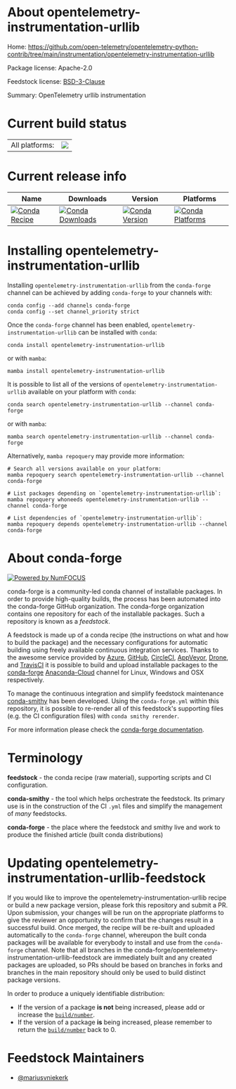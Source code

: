 About opentelemetry-instrumentation-urllib
==========================================

Home: https://github.com/open-telemetry/opentelemetry-python-contrib/tree/main/instrumentation/opentelemetry-instrumentation-urllib

Package license: Apache-2.0

Feedstock license: [BSD-3-Clause](https://github.com/conda-forge/opentelemetry-instrumentation-urllib-feedstock/blob/main/LICENSE.txt)

Summary: OpenTelemetry urllib instrumentation

Current build status
====================


<table><tr><td>All platforms:</td>
    <td>
      <a href="https://dev.azure.com/conda-forge/feedstock-builds/_build/latest?definitionId=13865&branchName=main">
        <img src="https://dev.azure.com/conda-forge/feedstock-builds/_apis/build/status/opentelemetry-instrumentation-urllib-feedstock?branchName=main">
      </a>
    </td>
  </tr>
</table>

Current release info
====================

| Name | Downloads | Version | Platforms |
| --- | --- | --- | --- |
| [![Conda Recipe](https://img.shields.io/badge/recipe-opentelemetry--instrumentation--urllib-green.svg)](https://anaconda.org/conda-forge/opentelemetry-instrumentation-urllib) | [![Conda Downloads](https://img.shields.io/conda/dn/conda-forge/opentelemetry-instrumentation-urllib.svg)](https://anaconda.org/conda-forge/opentelemetry-instrumentation-urllib) | [![Conda Version](https://img.shields.io/conda/vn/conda-forge/opentelemetry-instrumentation-urllib.svg)](https://anaconda.org/conda-forge/opentelemetry-instrumentation-urllib) | [![Conda Platforms](https://img.shields.io/conda/pn/conda-forge/opentelemetry-instrumentation-urllib.svg)](https://anaconda.org/conda-forge/opentelemetry-instrumentation-urllib) |

Installing opentelemetry-instrumentation-urllib
===============================================

Installing `opentelemetry-instrumentation-urllib` from the `conda-forge` channel can be achieved by adding `conda-forge` to your channels with:

```
conda config --add channels conda-forge
conda config --set channel_priority strict
```

Once the `conda-forge` channel has been enabled, `opentelemetry-instrumentation-urllib` can be installed with `conda`:

```
conda install opentelemetry-instrumentation-urllib
```

or with `mamba`:

```
mamba install opentelemetry-instrumentation-urllib
```

It is possible to list all of the versions of `opentelemetry-instrumentation-urllib` available on your platform with `conda`:

```
conda search opentelemetry-instrumentation-urllib --channel conda-forge
```

or with `mamba`:

```
mamba search opentelemetry-instrumentation-urllib --channel conda-forge
```

Alternatively, `mamba repoquery` may provide more information:

```
# Search all versions available on your platform:
mamba repoquery search opentelemetry-instrumentation-urllib --channel conda-forge

# List packages depending on `opentelemetry-instrumentation-urllib`:
mamba repoquery whoneeds opentelemetry-instrumentation-urllib --channel conda-forge

# List dependencies of `opentelemetry-instrumentation-urllib`:
mamba repoquery depends opentelemetry-instrumentation-urllib --channel conda-forge
```


About conda-forge
=================

[![Powered by
NumFOCUS](https://img.shields.io/badge/powered%20by-NumFOCUS-orange.svg?style=flat&colorA=E1523D&colorB=007D8A)](https://numfocus.org)

conda-forge is a community-led conda channel of installable packages.
In order to provide high-quality builds, the process has been automated into the
conda-forge GitHub organization. The conda-forge organization contains one repository
for each of the installable packages. Such a repository is known as a *feedstock*.

A feedstock is made up of a conda recipe (the instructions on what and how to build
the package) and the necessary configurations for automatic building using freely
available continuous integration services. Thanks to the awesome service provided by
[Azure](https://azure.microsoft.com/en-us/services/devops/), [GitHub](https://github.com/),
[CircleCI](https://circleci.com/), [AppVeyor](https://www.appveyor.com/),
[Drone](https://cloud.drone.io/welcome), and [TravisCI](https://travis-ci.com/)
it is possible to build and upload installable packages to the
[conda-forge](https://anaconda.org/conda-forge) [Anaconda-Cloud](https://anaconda.org/)
channel for Linux, Windows and OSX respectively.

To manage the continuous integration and simplify feedstock maintenance
[conda-smithy](https://github.com/conda-forge/conda-smithy) has been developed.
Using the ``conda-forge.yml`` within this repository, it is possible to re-render all of
this feedstock's supporting files (e.g. the CI configuration files) with ``conda smithy rerender``.

For more information please check the [conda-forge documentation](https://conda-forge.org/docs/).

Terminology
===========

**feedstock** - the conda recipe (raw material), supporting scripts and CI configuration.

**conda-smithy** - the tool which helps orchestrate the feedstock.
                   Its primary use is in the construction of the CI ``.yml`` files
                   and simplify the management of *many* feedstocks.

**conda-forge** - the place where the feedstock and smithy live and work to
                  produce the finished article (built conda distributions)


Updating opentelemetry-instrumentation-urllib-feedstock
=======================================================

If you would like to improve the opentelemetry-instrumentation-urllib recipe or build a new
package version, please fork this repository and submit a PR. Upon submission,
your changes will be run on the appropriate platforms to give the reviewer an
opportunity to confirm that the changes result in a successful build. Once
merged, the recipe will be re-built and uploaded automatically to the
`conda-forge` channel, whereupon the built conda packages will be available for
everybody to install and use from the `conda-forge` channel.
Note that all branches in the conda-forge/opentelemetry-instrumentation-urllib-feedstock are
immediately built and any created packages are uploaded, so PRs should be based
on branches in forks and branches in the main repository should only be used to
build distinct package versions.

In order to produce a uniquely identifiable distribution:
 * If the version of a package **is not** being increased, please add or increase
   the [``build/number``](https://docs.conda.io/projects/conda-build/en/latest/resources/define-metadata.html#build-number-and-string).
 * If the version of a package **is** being increased, please remember to return
   the [``build/number``](https://docs.conda.io/projects/conda-build/en/latest/resources/define-metadata.html#build-number-and-string)
   back to 0.

Feedstock Maintainers
=====================

* [@mariusvniekerk](https://github.com/mariusvniekerk/)


